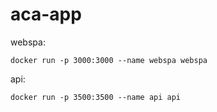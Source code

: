 # aca-app

webspa:

```docker run -p 3000:3000 --name webspa webspa```

api:

```docker run -p 3500:3500 --name api api```